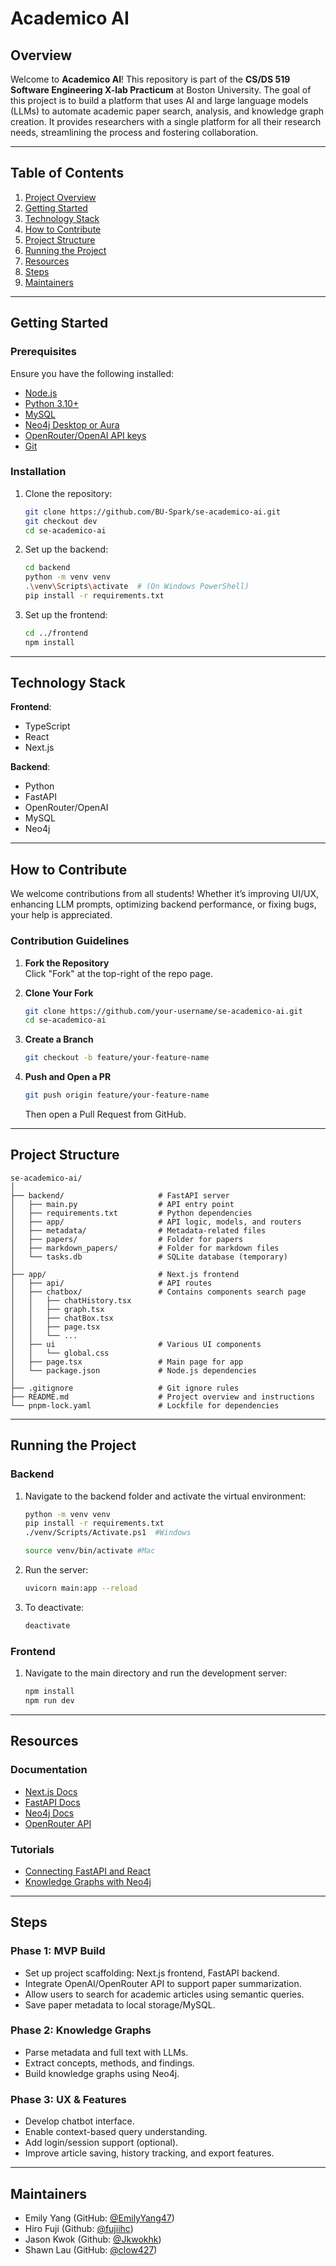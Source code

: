 # Academico AI

## Overview

Welcome to **Academico AI**! This repository is part of the **CS/DS 519 Software Engineering X-lab Practicum** at Boston University. The goal of this project is to build a platform that uses AI and large language models (LLMs) to automate academic paper search, analysis, and knowledge graph creation. It provides researchers with a single platform for all their research needs, streamlining the process and fostering collaboration.

---

## Table of Contents

1. [Project Overview](#overview)
2. [Getting Started](#getting-started)
3. [Technology Stack](#technology-stack)
4. [How to Contribute](#how-to-contribute)
5. [Project Structure](#project-structure)
6. [Running the Project](#running-the-project)
7. [Resources](#resources)
8. [Steps](#steps)
9. [Maintainers](#maintainers)

---

## Getting Started

### Prerequisites

Ensure you have the following installed:

- [Node.js](https://nodejs.org/)
- [Python 3.10+](https://www.python.org/)
- [MySQL](https://dev.mysql.com/)
- [Neo4j Desktop or Aura](https://neo4j.com/)
- [OpenRouter/OpenAI API keys](https://openrouter.ai/)
- [Git](https://git-scm.com/)

### Installation

1. Clone the repository:

   ```bash
   git clone https://github.com/BU-Spark/se-academico-ai.git
   git checkout dev
   cd se-academico-ai
   ```

2. Set up the backend:

   ```bash
   cd backend
   python -m venv venv
   .\venv\Scripts\activate  # (On Windows PowerShell)
   pip install -r requirements.txt
   ```

3. Set up the frontend:
   ```bash
   cd ../frontend
   npm install
   ```

---

## Technology Stack

**Frontend**:

- TypeScript
- React
- Next.js

**Backend**:

- Python
- FastAPI
- OpenRouter/OpenAI
- MySQL
- Neo4j

---

## How to Contribute

We welcome contributions from all students! Whether it’s improving UI/UX, enhancing LLM prompts, optimizing backend performance, or fixing bugs, your help is appreciated.

### Contribution Guidelines

1. **Fork the Repository**  
   Click "Fork" at the top-right of the repo page.

2. **Clone Your Fork**

   ```bash
   git clone https://github.com/your-username/se-academico-ai.git
   cd se-academico-ai
   ```

3. **Create a Branch**

   ```bash
   git checkout -b feature/your-feature-name
   ```

4. **Push and Open a PR**

   ```bash
   git push origin feature/your-feature-name
   ```

   Then open a Pull Request from GitHub.

---

## Project Structure

```
se-academico-ai/
│
├── backend/                     # FastAPI server
│   ├── main.py                  # API entry point
│   ├── requirements.txt         # Python dependencies
│   ├── app/                     # API logic, models, and routers
│   ├── metadata/                # Metadata-related files
│   ├── papers/                  # Folder for papers
│   ├── markdown_papers/         # Folder for markdown files
│   └── tasks.db                 # SQLite database (temporary)
│
├── app/                         # Next.js frontend
│   ├── api/                     # API routes
│   ├── chatbox/                 # Contains components search page
│   │   ├── chatHistory.tsx
│   │   ├── graph.tsx
│   │   ├── chatBox.tsx
│   │   ├── page.tsx
│   │   └── ...
│   ├── ui                       # Various UI components
│   │   └── global.css
│   ├── page.tsx                 # Main page for app
│   └── package.json             # Node.js dependencies
│
├── .gitignore                   # Git ignore rules
├── README.md                    # Project overview and instructions
└── pnpm-lock.yaml               # Lockfile for dependencies
```

---

## Running the Project

### Backend

1. Navigate to the backend folder and activate the virtual environment:

   ```bash
   python -m venv venv
   pip install -r requirements.txt
   ./venv/Scripts/Activate.ps1  #Windows

   source venv/bin/activate #Mac
   ```

2. Run the server:

   ```bash
   uvicorn main:app --reload
   ```

3. To deactivate:
   ```bash
   deactivate
   ```

### Frontend

1. Navigate to the main directory and run the development server:
   ```bash
   npm install
   npm run dev
   ```

---

## Resources

### Documentation

- [Next.js Docs](https://nextjs.org/docs)
- [FastAPI Docs](https://fastapi.tiangolo.com/)
- [Neo4j Docs](https://neo4j.com/docs/)
- [OpenRouter API](https://openrouter.ai/docs)

### Tutorials

- [Connecting FastAPI and React](https://testdriven.io/blog/fastapi-react/)
- [Knowledge Graphs with Neo4j](https://neo4j.com/developer/guide-knowledge-graph/)

---

## Steps

### Phase 1: MVP Build

- Set up project scaffolding: Next.js frontend, FastAPI backend.
- Integrate OpenAI/OpenRouter API to support paper summarization.
- Allow users to search for academic articles using semantic queries.
- Save paper metadata to local storage/MySQL.

### Phase 2: Knowledge Graphs

- Parse metadata and full text with LLMs.
- Extract concepts, methods, and findings.
- Build knowledge graphs using Neo4j.

### Phase 3: UX & Features

- Develop chatbot interface.
- Enable context-based query understanding.
- Add login/session support (optional).
- Improve article saving, history tracking, and export features.

---

## Maintainers

- Emily Yang (GitHub: [@EmilyYang47](https://github.com/EmilyYang47))
- Hiro Fuji (Github: [@fujiihc](https://github.com/fujiihc))
- Jason Kwok (Github: [@Jkwokhk](https://github.com/Jkwokhk))
- Shawn Lau (GitHub: [@clow427](https://github.com/clow427))
